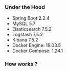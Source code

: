 ### Under the Hood
* Spring Boot 2.2.4
* MySQL 5.7
* Elasticsearch 7.5.2
* Logstash 7.5.2
* Kibana 7.5.2
* Docker Engine: 19.03.5
* Docker Compose: 1.24.1

### How works ?

